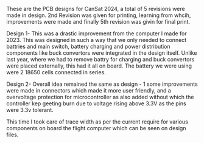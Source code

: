 These are the PCB designs for CanSat 2024, a total of 5 revisions were made in design. 2nd Revision was given for printing, learning from whcih, improvements were made and finally 5th revision was givin for final print.

Design 1- This was a drastic improvement from the computer I made for 2023. This was designed in such a way that we only needed to connect battries and main switch, battery charging and power distribution components like
buck convertors were integrated in the design itself. Unlike last year, where we had to remove battry for charging and buck convertors were placed externally, this had it all on board. The battery we were using were 
2 18650 cells connected in series.

Design 2- Overall idea remained the same as design - 1 some improvements were made in connectors which made it more user friendly, and a overvoltage protection for microcontroller as also added without which the controller
kep geeting burn due to voltage rising above 3.3V as the pins were 3.3v tolerant.

This time I took care of trace width as per the current require for various components on board the flight computer which can be seen on design files.
